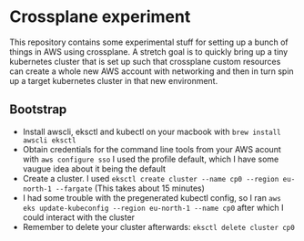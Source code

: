 # Crossplane experiment 

This repository contains some experimental stuff for setting up a bunch
of things in AWS using crossplane. A stretch goal is to quickly bring up
a tiny kubernetes cluster that is set up such that crossplane custom
resources can create a whole new AWS account with networking and then
in turn spin up a target kubernetes cluster in that new environment.

## Bootstrap

* Install awscli, eksctl and kubectl on your macbook with `brew install awscli eksctl`
* Obtain credentials for the command line tools from your AWS acount with `aws configure sso`
  I used the profile default, which I have some vaugue idea about it being the default
* Create a cluster. I used `eksctl create cluster --name cp0 --region eu-north-1 --fargate` 
  (This takes about 15 minutes)
* I had some trouble with the pregenerated kubectl config, so I ran `aws eks
  update-kubeconfig --region eu-north-1 --name cp0` after which I could interact with
  the cluster
* Remember to delete your cluster afterwards: `eksctl delete cluster cp0`
